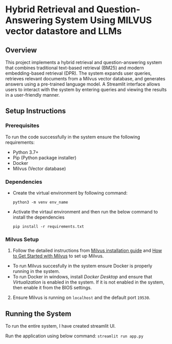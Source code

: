 # Hybrid Retrieval and Question-Answering System Using MILVUS vector datastore and LLMs

## Overview

This project implements a hybrid retrieval and question-answering system that combines traditional text-based retrieval (BM25) and modern embedding-based retrieval (DPR). The system expands user queries, retrieves relevant documents from a Milvus vector database, and generates answers using a pre-trained language model. A Streamlit interface allows users to interact with the system by entering queries and viewing the results in a user-friendly manner.

## Setup Instructions

### Prerequisites

To run the code successfully in the system ensure the following requirements:

- Python 3.7+
- Pip (Python package installer)
- Docker
- Milvus (Vector database)

### Dependencies

- Create the virtual environment by following command:

    `python3 -m venv env_name`

- Activate the virtaul environment and then run the below command to install the dependencies

    `pip install -r requirements.txt`

### Milvus Setup

1. Follow the detailed instructions from [Milvus installation guide](https://milvus.io/docs/v2.0.x/install_standalone-docker.md) and [How to Get Started with Milvus](https://milvus.io/blog/how-to-get-started-with-milvus.md) to set up Milvus.
- To run Milvus succesfully in the system ensure Docker is properly running in the system. 
- To run Docker in windows, install _Docker Desktop_  and ensure that _Virtualization_ is enabled in the system. If it is not enabled in the system, then enable it from the BIOS settings.
2. Ensure Milvus is running on `localhost` and the default port `19530`.


## Running the System

To run the entire system, I have created streamlit UI.

Run the application using below command:
`streamlit run app.py`